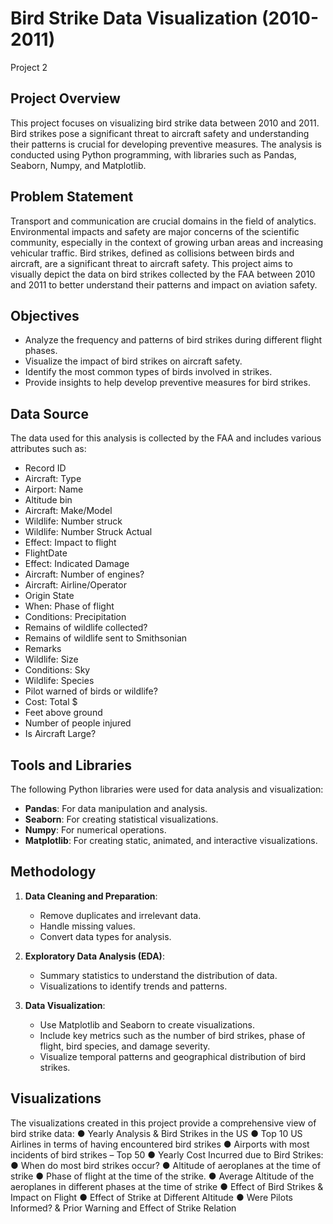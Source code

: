 # Bird Strike Data Visualization (2010-2011)
Project 2

## Project Overview

This project focuses on visualizing bird strike data between 2010 and 2011. Bird strikes pose a significant threat to aircraft safety and understanding their patterns is crucial for developing preventive measures. The analysis is conducted using Python programming, with libraries such as Pandas, Seaborn, Numpy, and Matplotlib.

## Problem Statement

Transport and communication are crucial domains in the field of analytics. Environmental impacts and safety are major concerns of the scientific community, especially in the context of growing urban areas and increasing vehicular traffic. Bird strikes, defined as collisions between birds and aircraft, are a significant threat to aircraft safety. This project aims to visually depict the data on bird strikes collected by the FAA between 2010 and 2011 to better understand their patterns and impact on aviation safety.

## Objectives

* Analyze the frequency and patterns of bird strikes during different flight phases.
* Visualize the impact of bird strikes on aircraft safety.
* Identify the most common types of birds involved in strikes.
* Provide insights to help develop preventive measures for bird strikes.

## Data Source

The data used for this analysis is collected by the FAA and includes various attributes such as:
* Record ID                                  
* Aircraft: Type                          
* Airport: Name                             
* Altitude bin                              
* Aircraft: Make/Model                      
* Wildlife: Number struck                   
* Wildlife: Number Struck Actual            
* Effect: Impact to flight                 
* FlightDate                                
* Effect: Indicated Damage                  
* Aircraft: Number of engines?              
* Aircraft: Airline/Operator                
* Origin State                              
* When: Phase of flight                     
* Conditions: Precipitation                 
* Remains of wildlife collected?              
* Remains of wildlife sent to Smithsonian     
* Remarks                                    
* Wildlife: Size                            
* Conditions: Sky                           
* Wildlife: Species                          
* Pilot warned of birds or wildlife?       
* Cost: Total $                             
* Feet above ground                         
* Number of people injured                    
* Is Aircraft Large?                        


## Tools and Libraries

The following Python libraries were used for data analysis and visualization:

* **Pandas**: For data manipulation and analysis.
* **Seaborn**: For creating statistical visualizations.
* **Numpy**: For numerical operations.
* **Matplotlib**: For creating static, animated, and interactive visualizations.

## Methodology

1. **Data Cleaning and Preparation**:
   - Remove duplicates and irrelevant data.
   - Handle missing values.
   - Convert data types for analysis.

2. **Exploratory Data Analysis (EDA)**:
   - Summary statistics to understand the distribution of data.
   - Visualizations to identify trends and patterns.

3. **Data Visualization**:
   - Use Matplotlib and Seaborn to create visualizations.
   - Include key metrics such as the number of bird strikes, phase of flight, bird species, and damage severity.
   - Visualize temporal patterns and geographical distribution of bird strikes.
  
## Visualizations

The visualizations created in this project provide a comprehensive view of bird strike data:
  ● Yearly Analysis & Bird Strikes in the US
  ● Top 10 US Airlines in terms of having encountered bird strikes
  ● Airports with most incidents of bird strikes – Top 50
  ● Yearly Cost Incurred due to Bird Strikes:
  ● When do most bird strikes occur?
  ● Altitude of aeroplanes at the time of strike
  ● Phase of flight at the time of the strike.
  ● Average Altitude of the aeroplanes in different phases at the time of strike
  ● Effect of Bird Strikes & Impact on Flight
  ● Effect of Strike at Different Altitude
  ● Were Pilots Informed? & Prior Warning and Effect of Strike Relation
